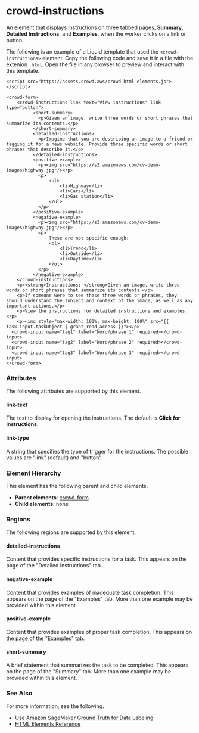 # crowd\-instructions<a name="sms-ui-template-crowd-instructions"></a>

An element that displays instructions on three tabbed pages, **Summary**, **Detailed Instructions**, and **Examples**, when the worker clicks on a link or button\.

The following is an example of a Liquid template that used the `<crowd-instructions>` element\. Copy the following code and save it in a file with the extenion `.html`\. Open the file in any browser to preview and interact with this template\. 

```
<script src="https://assets.crowd.aws/crowd-html-elements.js"></script>

<crowd-form>
  	<crowd-instructions link-text="View instructions" link-type="button">
		  <short-summary>
		    <p>Given an image, write three words or short phrases that summarize its contents.</p>
		  </short-summary>
		  <detailed-instructions>
		    <p>Imagine that you are describing an image to a friend or tagging it for a news website. Provide three specific words or short phrases that describe it.</p>
		  </detailed-instructions>
		  <positive-example>
		    <p><img src="https://s3.amazonaws.com/cv-demo-images/highway.jpg"/></p>
		    <p>
		    	<ul>
		    		<li>Highway</li>
		    		<li>Cars</li>
		    		<li>Gas station</li>
		    	</ul>
		    </p>
		  </positive-example>
		  <negative-example>
		    <p><img src="https://s3.amazonaws.com/cv-demo-images/highway.jpg"/></p>
		    <p>
		    	These are not specific enough:
		    	<ol>
		    		<li>Trees</li>
		    		<li>Outside</li>
		    		<li>Daytime</li>
		    	</ol>
		    </p>
		  </negative-example>
	</crowd-instructions>
    <p><strong>Instructions: </strong>Given an image, write three words or short phrases that summarize its contents.</p>
    <p>If someone were to see these three words or phrases, they should understand the subject and context of the image, as well as any important actions.</p>
	<p>View the instructions for detailed instructions and examples.</p>
	<p><img style="max-width: 100%; max-height: 100%" src="{{ task.input.taskObject | grant_read_access }}"></p>
  <crowd-input name="tag1" label="Word/phrase 1" required></crowd-input>
  <crowd-input name="tag2" label="Word/phrase 2" required></crowd-input>
  <crowd-input name="tag3" label="Word/phrase 3" required></crowd-input>
</crowd-form>
```

### Attributes<a name="instructions-attributes"></a>

The following attributes are supported by this element\.

#### link\-text<a name="instructions-attributes-link-text"></a>

The text to display for opening the instructions\. The default is **Click for instructions**\.

#### link\-type<a name="instructions-attributes-link-type"></a>

A string that specifies the type of trigger for the instructions\. The possible values are "link" \(default\) and "button"\.

### Element Hierarchy<a name="instructions-element-hierarchy"></a>

This element has the following parent and child elements\.
+ **Parent elements**: [crowd\-form](sms-ui-template-crowd-form.md)
+ **Child elements**: none

### Regions<a name="instructions-regions"></a>

The following regions are supported by this element\.

#### detailed\-instructions<a name="instructions-regions-detailed-instructions"></a>

Content that provides specific instructions for a task\. This appears on the page of the "Detailed Instructions" tab\.

#### negative\-example<a name="instructions-regions-negative-examples"></a>

Content that provides examples of inadequate task completion\. This appears on the page of the "Examples" tab\. More than one example may be provided within this element\.

#### positive\-example<a name="instructions-regions-positive-examples"></a>

Content that provides examples of proper task completion\. This appears on the page of the "Examples" tab\.

#### short\-summary<a name="instructions-regions-short-summary"></a>

A brief statement that summarizes the task to be completed\. This appears on the page of the "Summary" tab\. More than one example may be provided within this element\.

### See Also<a name="instructions-see-also"></a>

For more information, see the following\.
+ [Use Amazon SageMaker Ground Truth for Data Labeling](sms.md)
+ [HTML Elements Reference](sms-ui-template-reference.md)